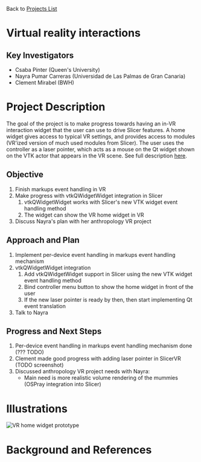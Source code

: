 Back to [Projects List](../../README.md#ProjectsList)

# Virtual reality interactions

## Key Investigators

- Csaba Pinter (Queen's University)
- Nayra Pumar Carreras (Universidad de Las Palmas de Gran Canaria)
- Clement Mirabel (BWH)

# Project Description

<!-- Add a short paragraph describing the project. -->
The goal of the project is to make progress towards having an in-VR interaction widget that the user can use to drive Slicer features. A home widget gives access to typical VR settings, and provides access to modules (VR'ized version of much used modules from Slicer). The user uses the controller as a laser pointer, which acts as a mouse on the Qt widget shown on the VTK actor that appears in the VR scene. See full description [here](https://github.com/KitwareMedical/SlicerVirtualReality/issues/43).

## Objective

<!-- Describe here WHAT you would like to achieve (what you will have as end result). -->

1. Finish markups event handling in VR
1. Make progress with vtkQWidgetWidget integration in Slicer
    1. vtkQWidgetWidget works with Slicer's new VTK widget event handling method
    1. The widget can show the VR home widget in VR
1. Discuss Nayra's plan with her anthropology VR project

## Approach and Plan

<!-- Describe here HOW you would like to achieve the objectives stated above. -->

1. Implement per-device event handling in markups event handling mechanism
1. vtkQWidgetWidget integration
    1. Add vtkQWidgetWidget support in Slicer using the new VTK widget event handling method
    1. Bind controller menu button to show the home widget in front of the user
    1. If the new laser pointer is ready by then, then start implementing Qt event translation
1. Talk to Nayra

## Progress and Next Steps

<!-- Update this section as you make progress, describing of what you have ACTUALLY DONE. If there are specific steps that you could not complete then you can describe them here, too. -->

1. Per-device event handling in markups event handling mechanism done (??? TODO)
1. Clement made good progress with adding laser pointer in SlicerVR (TODO screenshot)
1. Discussed anthropology VR project needs with Nayra:
    * Main need is more realistic volume rendering of the mummies (OSPray integration into Slicer)

# Illustrations

<!-- Add pictures and links to videos that demonstrate what has been accomplished.
![Description of picture](Example2.jpg)
![Some more images](Example2.jpg)
-->
![VR home widget prototype](https://user-images.githubusercontent.com/46090514/59448974-2bdd0900-8dd4-11e9-9191-610cfb5253dd.gif)

# Background and References

<!-- If you developed any software, include link to the source code repository. If possible, also add links to sample data, and to any relevant publications. -->
